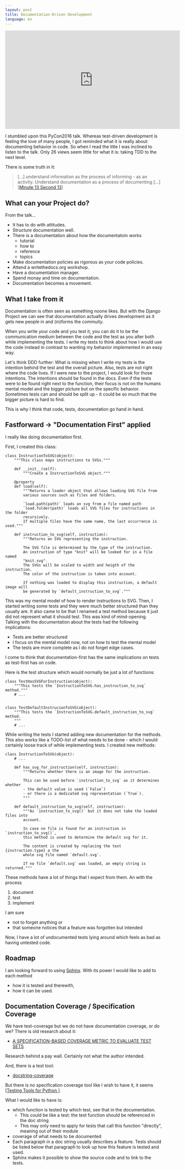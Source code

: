 ```yaml
---
layout: post
title: Documentation-Driven Development
language: en
---
```


<iframe width="560" height="315" 
        src="https://www.youtube.com/embed/x5rGUqRWlK8" frameborder="0" 
        allowfullscreen>
</iframe>

I stumbled upon this PyCon2016 talk. Whereas test-driven development is feeling
 the love of many people, I got reminded what it is really about: documenting
 behavior in code. So when I read the title I was inclined to listen to the 
 talk. Only 26 views seem little for what it is: taking TDD to the next level.

There is some truth in it:

> [...] understand information as the process of informing - as an activity. 
> Understand documentation as a process of documenting [...] 
> [[Minute 13 Second 13](https://youtu.be/x5rGUqRWlK8?t=13m13s)] 

What can your Project do?
-------------------------

From the talk...

- It has to do with attitudes.
- Structure documentation well. 
- There is a documentation about how the documentatoin works
  - tutorial
  - how to
  - reference
  - topics
- Make documentation policies as rigorous as your code policies.
- Attend a writethedocs.org workshop.
- Have a documentation manager.
- Spend monay and time on documentation.
- Documentation becomes a movement.

What I take from it
-------------------

Documentation is often seen as something noone likes. But with the Django 
Project we can see that documentation actually drives development as it gets 
new people in and (in)forms the commuity.

When you write your code and you test it, you can do it to be the communication 
medium between the code and the test as you alter both while implementing the 
tests. I write my tests to think about how I would use the code instead in 
contrast to wanting my behavior implemented in an easy way.

Let's think DDD further: 
What is missing when I write my tests is the intention
behind the test and the overall picture. 
Also, tests are not right where the code lives. 
If I were new to the project, I would look for those intentions. 
The intentions should be found in the docs.
Even if the tests were to be found right next to the function, their focus is
not on the humans mental model and the bigger picture but on the specific
behavior. 
Sometimes tests can and should be split up - it could be so much 
that the bigger picture is hard to find.

This is why I think that code, tests, documentation go hand in hand.

Fastforward -> "Documentation First" applied
--------------------------------------------

I really like doing documentation first.

First, I created this class:

    class InstructionToSVG(object):
        """This class maps instructions to SVGs."""
        
        def __init__(self):
            """Create a InstructionToSVG object."""

        @property
        def load(self):
            """Returns a loader object that allows loading SVG file from 
            various sources such as files and folders.
            
            `load.path(path)` loads an svg from a file named path
            `load.folder(path)` loads all SVG files for instructions in the folder
            recursively.
            If multiple files have the same name, the last occurrence is used."""
        
        def instruction_to_svg(self, instruction):
            """Returns an SVG representing the instruction.
            
            The SVG file is determined by the type of the instruction. 
            An instruction of type "knit" will be looked for in a file named
            "knit.svg".
            The SVGs will be scaled to width and heigth of the instruction.
            The color of the instruction is taken into account.
            
            If nothing was loaded to display this instruction, a default image will
            be generated by `default_instruction_to_svg`."""

This was my mental model of how to render instructions to SVG. 
Then, I started writing some tests and they were much better structured than
they usually are. 
It also came to be that I renamed a test method because it just did not 
represent what it should test. 
This was kind of mind-opening.
Talking with the documentation about the tests had the following  implications:

- Tests are better structured
- I focus on the mental model now, not on how to test the mental model
- The tests are more complete as I do not forget edge cases.

I come to think that documentation-first has the same implications on tests
as test-first has on code.

Here is the test structure which would normally be just a lot of functions:

    class TestHasSVGForInstruction(object):
        """This tests the `InstructionToSVG.has_instruction_to_svg` method."""
        # ...
        
        
    class TestDefaultInstrucionToSVG(object):
        """This tests the `InstructionToSVG.default_instruction_to_svg` method.
        """
        # ...

While writing the tests I started adding new documentation for the methods.
This also works like a TODO-list of what needs to be done -
which I would certainly loose track of while implementing tests.
I created new methods:

    class InstructionToSVG(object):
        # ...
        
        def has_svg_for_instruction(self, instruction):
            """Returns whether there is an image for the instruction. 
            
            This can be used before `instruction_to_svg` as it determines whether
            - the default value is used (`False`) 
            - or there is a dedicated svg representation (`True`). 
            """
            
        def default_instruction_to_svg(self, instruction):
            """As `instruction_to_svg()` but it does not take the loaded files into
            account.
            
            In case no file is found for an instruction in `instruction_to_svg()`, 
            this method is used to determine the default svg for it.
            
            The content is created by replacing the text {instruction.type} a the 
            whole svg file named `default.svg`.
            
            If no file `default.svg` was loaded, an empty string is returned."""

These methods have a lot of things that I expect from them.
An with the process

1. document
2. test
3. implement

I am sure 

- not to forget anything or
- that someone notices that a feature was forgotten but intended

Now, I have a lot of undocumented tests lying around which feels as bad as
having untested code.

Roadmap
-------

I am looking forward to using [Sphinx](http://www.sphinx-doc.org).
With its power I would like to add to each method

- how it is tested and therewith,
- how it can be used.

Documentation Coverage / Specification Coverage
-----------------------------------------------

We have test-coverage but we do not have documentation coverage, or do we?
There is old research about it:

- [A SPECIFICATION-BASED COVERAGE METRIC TO EVALUATE TEST SETS
  ](http://www.worldscientific.com/doi/abs/10.1142/S0218539301000530)

Research behind a pay wall. Certainly not what the author intended.
  
And, there is a test tool:

- [docstring-coverage](https://pypi.python.org/pypi/docstring-coverage/0.3.4)

But there is no specification coverage tool like I wish to have it, it seems
[[Testing Tools for Python
](https://wiki.python.org/moin/PythonTestingToolsTaxonomy)].

What I would like to have is:

- which function is tested by which test, see that in the documentation. 
  - This could be like a test: the test function should be referenced in the doc string
  - This may only need to apply for tests that call this function "directly", meaning out of their module
- coverage of what needs to be documented
- Each paragraph in a doc string usually describes a feature. Tests should be listed below that paragraph to look up how this feature is tested and used.
- Sphinx makes it possible to show the source code and to link to the tests.
